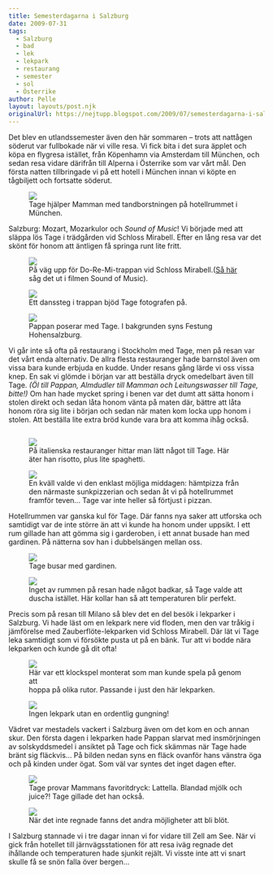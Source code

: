 ```yaml
---
title: Semesterdagarna i Salzburg
date: 2009-07-31
tags: 
  - Salzburg
  - bad
  - lek
  - lekpark
  - restaurang
  - semester
  - sol
  - Österrike	
author: Pelle
layout: layouts/post.njk
originalUrl: https://nejtupp.blogspot.com/2009/07/semesterdagarna-i-salzburg.html
---
```


Det blev en utlandssemester även den här sommaren – trots att nattågen söderut var fullbokade när vi ville resa. Vi fick bita i det sura äpplet och köpa en flygresa istället, från Köpenhamn via Amsterdam till München, och sedan resa vidare därifrån till Alperna i Österrike som var vårt mål. Den första natten tillbringade vi på ett hotell i München innan vi köpte en tågbiljett och fortsatte söderut.

<figure>
	<img src="../../../img/2009/07/_MG_6708_1024pix.jpg">
	<figcaption>Tage hjälper Mamman med tandborstningen på hotellrummet i München.</figcaption>
</figure>

Salzburg: Mozart, Mozarkulor och *Sound of Music*! Vi började med att släppa lös Tage i trädgården vid Schloss Mirabell. Efter en lång resa var det skönt för honom att äntligen få springa runt lite fritt.

<figure>
	<img src="../../../img/2009/07/_MG_6728_1024pix.jpg">
	<figcaption>På väg upp för Do-Re-Mi-trappan vid Schloss Mirabell.(<a href="http://www.imdb.com/media/rm2254804992/tt0059742">Så här</a> såg det ut i filmen Sound of Music).</figcaption>
</figure>

<figure>	
	<img src="../../../img/2009/07/_MG_6745_1024pix.jpg">
	<figcaption>Ett danssteg i trappan bjöd Tage fotografen på.</figcaption>
</figure>

<figure>
<img src="../../../img/2009/07/_MG_6738_1024pix.jpg">
	<figcaption>Pappan poserar med Tage. I bakgrunden syns Festung Hohensalzburg.</figcaption>
</figure>

Vi går inte så ofta på restaurang i Stockholm med Tage, men på resan var det vårt enda alternativ. De allra flesta restauranger hade barnstol även om vissa bara kunde erbjuda en kudde. Under resans gång lärde vi oss vissa knep. En sak vi glömde i början var att beställa dryck omedelbart även till Tage. *(Öl till Pappan, Almdudler till Mamman och Leitungswasser till Tage, bitte!)* Om han hade mycket spring i benen var det dumt att sätta honom i stolen direkt och sedan låta honom vänta på maten där, bättre att låta honom röra sig lite i början och sedan när maten kom locka upp honom i stolen. Att beställa lite extra bröd kunde vara bra att komma ihåg också.

<figure>
	<img srcy="-A/s1600-h/_MG_6915_1024pix.jpg">
</figure>

<figure>	
	<img src="../../../img/2009/07/_MG_6915_1024pix.jpg">
	<figcaption>På italienska restauranger hittar man lätt något till Tage. Här äter han risotto, plus lite spaghetti.</figcaption>
</figure>

<figure>
	<img src="../../../img/2009/07/_MG_6824_1024pix.jpg">
	<figcaption>En kväll valde vi den enklast möjliga middagen: hämtpizza från den närmaste sunkpizzerian och sedan åt vi på hotellrummet framför teven... Tage var inte heller så förtjust i pizzan.</figcaption>
</figure>

Hotellrummen var ganska kul för Tage. Där fanns nya saker att utforska och samtidigt var de inte större än att vi kunde ha honom under uppsikt. I ett rum gillade han att gömma sig i garderoben, i ett annat busade han med gardinen. På nätterna sov han i dubbelsängen mellan oss.

<figure>
	<img src="../../../img/2009/07/_MG_6819_1024pix.jpg">
	<figcaption>Tage busar med gardinen.</figcaption>
</figure>

<figure>
	<img src="../../../img/2009/07/_MG_6806_1024pix.jpg">
	<figcaption>Inget av rummen på resan hade något badkar, så Tage valde att duscha istället. Här kollar han så att temperaturen blir perfekt.</figcaption>
</figure>

	
Precis som på resan till Milano så blev det en del besök i lekparker i Salzburg. Vi hade läst om en lekpark nere vid floden, men den var tråkig i jämförelse med Zauberflöte-lekparken vid Schloss Mirabell. Där lät vi Tage leka samtidigt som vi försökte pusta ut på en bänk. Tur att vi bodde nära lekparken och kunde gå dit ofta!

<figure>
	<img src="../../../img/2009/07/_MG_6977_1024pix.jpg">
	<figcaption>Här var ett klockspel monterat som man kunde spela på genom att<br>hoppa på olika rutor. Passande i just den här lekparken.</figcaption>
</figure>

<figure>
	<img src="../../../img/2009/07/_MG_6972_1024pix.jpg">
	<figcaption>Ingen lekpark utan en ordentlig gungning!</figcaption>
</figure>

Vädret var mestadels vackert i Salzburg även om det kom en och annan skur. Den första dagen i lekparken hade Pappan slarvat med insmörjningen av solskyddsmedel i ansiktet på Tage och fick skämmas när Tage hade bränt sig fläckvis... På bilden nedan syns en fläck ovanför hans vänstra öga och på kinden under ögat. Som väl var syntes det inget dagen efter.

<figure>
	<img src="../../../img/2009/07/_MG_6954_1024pix.jpg">
	<figcaption>Tage provar Mammans favoritdryck: Lattella. Blandad mjölk och juice?! Tage gillade det han också.</figcaption>
</figure>

<figure>
	<img src="../../../img/2009/07/_MG_7006_1024pix.jpg">
	<figcaption>När det inte regnade fanns det andra möjligheter att bli blöt.</figcaption>
</figure>

I Salzburg stannade vi i tre dagar innan vi for vidare till Zell am See. När vi gick från hotellet till järnvägsstationen för att resa iväg regnade det ihållande och temperaturen hade sjunkit rejält. Vi visste inte att vi snart skulle få se snön falla över bergen...